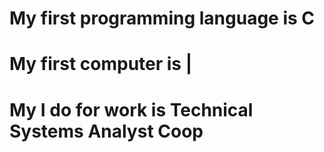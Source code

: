 # My first programming language is C
# My first computer is |
# My I do for work is Technical Systems Analyst Coop
